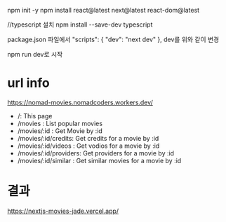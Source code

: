 npm init -y
npm install react@latest next@latest react-dom@latest

//typescript 설치
npm install --save-dev typescript

package.json 파일에서
  "scripts": {
    "dev": "next dev"
  },
dev를 위와 같이 변경

npm run dev로 시작

# url info
https://nomad-movies.nomadcoders.workers.dev/

- /: This page
- /movies : List popular movies
- /movies/:id : Get Movie by :id
- /movies/:id/credits: Get credits for a movie by :id
- /movies/:id/videos : Get vodios for a movie by :id
- /movies/:id/providers: Get providers for a movie by :id
- /movies/:id/similar : Get similar movies for a movie by :id

# 결과
https://nextjs-movies-jade.vercel.app/